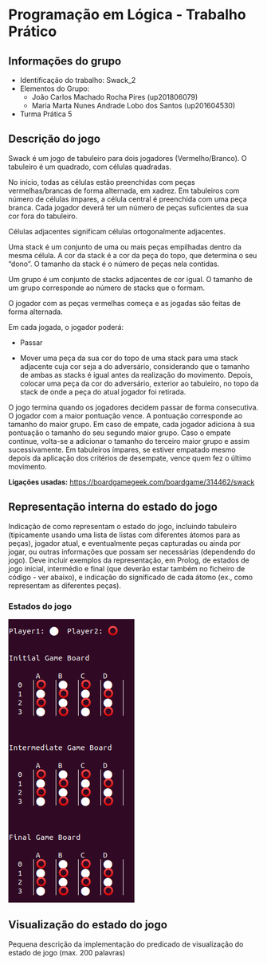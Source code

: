 # Programação em Lógica - Trabalho Prático

## Informações do grupo

- Identificação do trabalho: Swack_2
- Elementos do Grupo:
    - João Carlos Machado Rocha Pires (up201806079)
    - Maria Marta Nunes Andrade Lobo dos Santos (up201604530)
- Turma Prática 5

## Descrição do jogo

Swack é um jogo de tabuleiro para dois jogadores (Vermelho/Branco). O tabuleiro é um quadrado, com células quadradas.

No início, todas as células estão preenchidas com peças vermelhas/brancas de forma alternada, em xadrez. Em tabuleiros com número de células ímpares, a célula central é preenchida com uma peça branca. Cada jogador deverá ter um número de peças suficientes da sua cor fora do tabuleiro.

Células adjacentes significam células ortogonalmente adjacentes.

Uma stack é um conjunto de uma ou mais peças empilhadas dentro da mesma célula. A cor da stack é a cor da peça do topo, que determina o seu “dono”. O tamanho da stack é o número de peças nela contidas.

Um grupo é um conjunto de stacks adjacentes de cor igual. O tamanho de um grupo corresponde ao número de stacks que o formam.

O jogador com as peças vermelhas começa e as jogadas são feitas de forma alternada. 

Em cada jogada, o jogador poderá:

- Passar

- Mover uma peça da sua cor do topo de uma stack para uma stack adjacente cuja cor seja a do adversário, considerando que o tamanho de ambas as stacks é igual antes da realização do movimento. Depois, colocar uma peça da cor do adversário, exterior ao tabuleiro, no topo da stack de onde a peça do atual jogador foi retirada.

O jogo termina quando os jogadores decidem passar de forma consecutiva. O jogador com a maior pontuação vence. A pontuação corresponde ao tamanho do maior grupo. Em caso de empate, cada jogador adiciona à sua pontuação o tamanho do seu segundo maior grupo. Caso o empate continue, volta-se a adicionar o tamanho do terceiro maior grupo e assim sucessivamente. Em tabuleiros ímpares, se estiver empatado mesmo depois da aplicação dos critérios de desempate, vence quem fez o último movimento.

**Ligações usadas:** https://boardgamegeek.com/boardgame/314462/swack

## Representação interna do estado do jogo

Indicação de como representam o estado do jogo, incluindo tabuleiro (tipicamente usando uma lista de listas com diferentes átomos para as peças), jogador atual, e eventualmente peças capturadas ou ainda por jogar, ou outras informações que possam ser necessárias (dependendo do jogo). Deve incluir exemplos da representação, em Prolog, de estados de jogo inicial, intermédio e final (que deverão estar também no ficheiro de código - ver abaixo), e indicação do significado de cada átomo (ex., como representam as diferentes peças).

### Estados do jogo

![Estados do Jogo](estados_jogo.png)

## Visualização do estado do jogo

Pequena descrição da implementação do predicado de visualização do estado de jogo (max. 200 palavras)